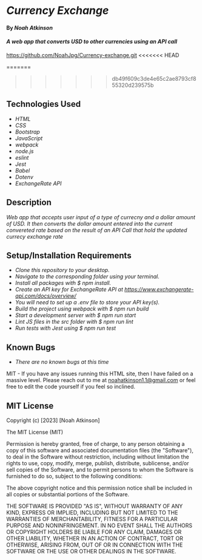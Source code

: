 # _Currency Exchange_

#### By _**Noah Atkinson**_

#### _A web app that converts USD to other currencies using an API call_

https://github.com/NoahJpg/Currency-exchange.git
<<<<<<< HEAD

=======
>>>>>>> db49f609c3de4e65c2ae8793cf855320d239575b
## Technologies Used

* _HTML_
* _CSS_
* _Bootstrap_
* _JavaScript_
* _webpack_
* _node.js_
* _eslint_
* _Jest_
* _Babel_
* _Dotenv_
* _ExchangeRate API_

## Description

_Web app that accepts user input of a type of currecny and a dollar amount of USD. It then converts the dollar amount entered into the current convereted rate based on the result of an API Call that hold the updated currecy exchange rate_

## Setup/Installation Requirements

* _Clone this repository to your desktop._
* _Navigate to the corresponding folder using your terminal._
* _Install all packages with $ npm install._
* _Create an API key for ExchangeRate API at https://www.exchangerate-api.com/docs/overview/_
* _You will need to set up a .env file to store your API key(s)._
* _Build the project using webpack with $ npm run build_
* _Start a development server with $ npm run start_
* _Lint JS files in the src folder with $ npm run lint_
* _Run tests with Jest using $ npm run test_ 


## Known Bugs

* _There are no known bugs at this time_


MIT - If you have any issues running this HTML site, then I have failed on a massive level. Please reach out to me at noahatkinson1.1@gmail.com or feel free to edit the code yourself if you feel so inclined.

## MIT License

Copyright (c) [2023] [Noah Atkinson]

The MIT License (MIT)

Permission is hereby granted, free of charge, to any person obtaining a copy of this software and associated documentation files (the "Software"), to deal in the Software without restriction, including without limitation the rights to use, copy, modify, merge, publish, distribute, sublicense, and/or sell copies of the Software, and to permit persons to whom the Software is furnished to do so, subject to the following conditions:

The above copyright notice and this permission notice shall be included in all copies or substantial portions of the Software.

THE SOFTWARE IS PROVIDED "AS IS", WITHOUT WARRANTY OF ANY KIND, EXPRESS OR IMPLIED, INCLUDING BUT NOT LIMITED TO THE WARRANTIES OF MERCHANTABILITY, FITNESS FOR A PARTICULAR PURPOSE AND NONINFRINGEMENT. IN NO EVENT SHALL THE AUTHORS OR COPYRIGHT HOLDERS BE LIABLE FOR ANY CLAIM, DAMAGES OR OTHER LIABILITY, WHETHER IN AN ACTION OF CONTRACT, TORT OR OTHERWISE, ARISING FROM, OUT OF OR IN CONNECTION WITH THE SOFTWARE OR THE USE OR OTHER DEALINGS IN THE SOFTWARE.